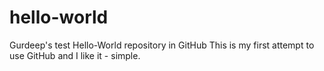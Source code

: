 # hello-world
Gurdeep's test Hello-World repository in GitHub
This is my first attempt to use GitHub and I like it - simple.

